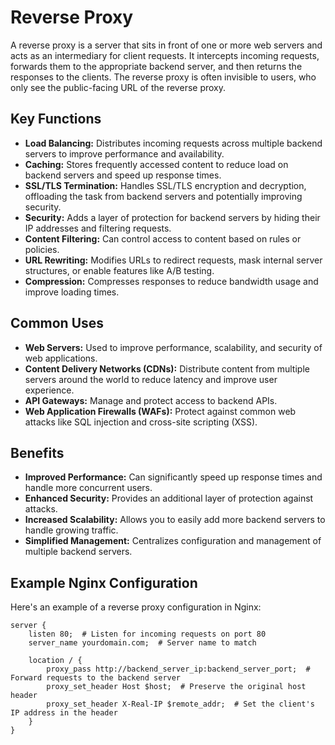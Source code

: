 # Reverse Proxy

A reverse proxy is a server that sits in front of one or more web servers and acts as an intermediary for client requests. It intercepts incoming requests, forwards them to the appropriate backend server, and then returns the responses to the clients. The reverse proxy is often invisible to users, who only see the public-facing URL of the reverse proxy.

## Key Functions

- **Load Balancing:** Distributes incoming requests across multiple backend servers to improve performance and availability.
- **Caching:** Stores frequently accessed content to reduce load on backend servers and speed up response times.
- **SSL/TLS Termination:** Handles SSL/TLS encryption and decryption, offloading the task from backend servers and potentially improving security.
- **Security:** Adds a layer of protection for backend servers by hiding their IP addresses and filtering requests.
- **Content Filtering:** Can control access to content based on rules or policies.
- **URL Rewriting:** Modifies URLs to redirect requests, mask internal server structures, or enable features like A/B testing.
- **Compression:** Compresses responses to reduce bandwidth usage and improve loading times.

## Common Uses

- **Web Servers:** Used to improve performance, scalability, and security of web applications.
- **Content Delivery Networks (CDNs):** Distribute content from multiple servers around the world to reduce latency and improve user experience.
- **API Gateways:** Manage and protect access to backend APIs.
- **Web Application Firewalls (WAFs):** Protect against common web attacks like SQL injection and cross-site scripting (XSS).

## Benefits

- **Improved Performance:** Can significantly speed up response times and handle more concurrent users.
- **Enhanced Security:** Provides an additional layer of protection against attacks.
- **Increased Scalability:** Allows you to easily add more backend servers to handle growing traffic.
- **Simplified Management:** Centralizes configuration and management of multiple backend servers.

## Example Nginx Configuration

Here's an example of a reverse proxy configuration in Nginx:

```nginx
server {
    listen 80;  # Listen for incoming requests on port 80
    server_name yourdomain.com;  # Server name to match

    location / {
        proxy_pass http://backend_server_ip:backend_server_port;  # Forward requests to the backend server
        proxy_set_header Host $host;  # Preserve the original host header
        proxy_set_header X-Real-IP $remote_addr;  # Set the client's IP address in the header
    }
}
